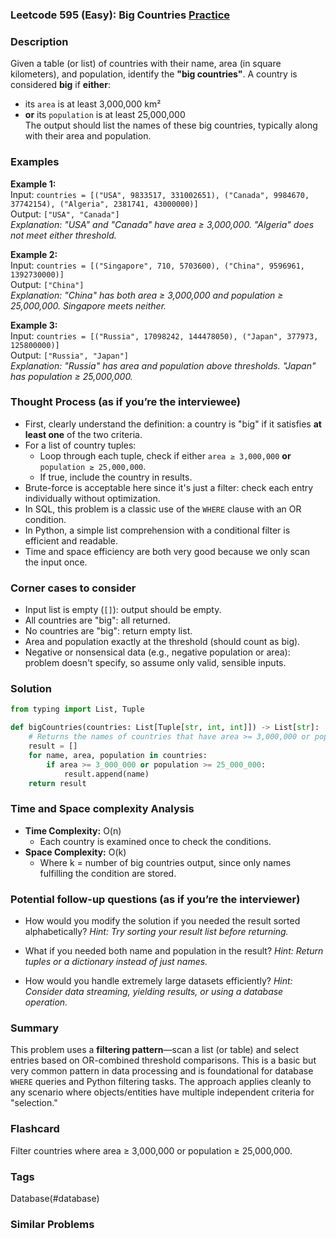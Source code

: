 ### Leetcode 595 (Easy): Big Countries [Practice](https://leetcode.com/problems/big-countries)

### Description  
Given a table (or list) of countries with their name, area (in square kilometers), and population, identify the **"big countries"**. A country is considered **big** if **either**:
- its `area` is at least 3,000,000 km²  
- **or** its `population` is at least 25,000,000  
The output should list the names of these big countries, typically along with their area and population.

### Examples  

**Example 1:**  
Input: `countries = [("USA", 9833517, 331002651), ("Canada", 9984670, 37742154), ("Algeria", 2381741, 43000000)]`  
Output: `["USA", "Canada"]`  
*Explanation: "USA" and "Canada" have area ≥ 3,000,000. "Algeria" does not meet either threshold.*

**Example 2:**  
Input: `countries = [("Singapore", 710, 5703600), ("China", 9596961, 1392730000)]`  
Output: `["China"]`  
*Explanation: "China" has both area ≥ 3,000,000 and population ≥ 25,000,000. Singapore meets neither.*

**Example 3:**  
Input: `countries = [("Russia", 17098242, 144478050), ("Japan", 377973, 125800000)]`  
Output: `["Russia", "Japan"]`  
*Explanation: "Russia" has area and population above thresholds. "Japan" has population ≥ 25,000,000.*

### Thought Process (as if you’re the interviewee)  
- First, clearly understand the definition: a country is "big" if it satisfies **at least one** of the two criteria.
- For a list of country tuples:  
  - Loop through each tuple, check if either `area ≥ 3,000,000` **or** `population ≥ 25,000,000`.
  - If true, include the country in results.
- Brute-force is acceptable here since it's just a filter: check each entry individually without optimization.
- In SQL, this problem is a classic use of the `WHERE` clause with an OR condition.
- In Python, a simple list comprehension with a conditional filter is efficient and readable.
- Time and space efficiency are both very good because we only scan the input once.

### Corner cases to consider  
- Input list is empty (`[]`): output should be empty.
- All countries are "big": all returned.
- No countries are "big": return empty list.
- Area and population exactly at the threshold (should count as big).
- Negative or nonsensical data (e.g., negative population or area): problem doesn't specify, so assume only valid, sensible inputs.

### Solution

```python
from typing import List, Tuple

def bigCountries(countries: List[Tuple[str, int, int]]) -> List[str]:
    # Returns the names of countries that have area >= 3,000,000 or population >= 25,000,000
    result = []
    for name, area, population in countries:
        if area >= 3_000_000 or population >= 25_000_000:
            result.append(name)
    return result
```

### Time and Space complexity Analysis  

- **Time Complexity:** O(n)
  - Each country is examined once to check the conditions.
- **Space Complexity:** O(k)
  - Where k = number of big countries output, since only names fulfilling the condition are stored.

### Potential follow-up questions (as if you’re the interviewer)  

- How would you modify the solution if you needed the result sorted alphabetically?
  *Hint: Try sorting your result list before returning.*
  
- What if you needed both name and population in the result?
  *Hint: Return tuples or a dictionary instead of just names.*

- How would you handle extremely large datasets efficiently?
  *Hint: Consider data streaming, yielding results, or using a database operation.*

### Summary
This problem uses a **filtering pattern**—scan a list (or table) and select entries based on OR-combined threshold comparisons. This is a basic but very common pattern in data processing and is foundational for database `WHERE` queries and Python filtering tasks. The approach applies cleanly to any scenario where objects/entities have multiple independent criteria for "selection."


### Flashcard
Filter countries where area ≥ 3,000,000 or population ≥ 25,000,000.

### Tags
Database(#database)

### Similar Problems
